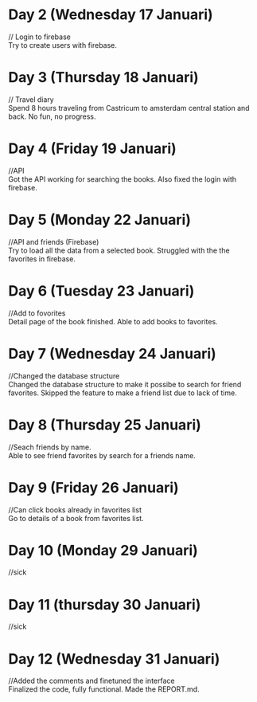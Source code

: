 # Day 2 (Wednesday 17 Januari)

// Login to firebase </br>
Try to create users with firebase.

# Day 3 (Thursday 18 Januari)

// Travel diary </br>
Spend 8 hours traveling from Castricum to amsterdam central station and back. No fun, no progress.

# Day 4 (Friday 19 Januari)

//API </br>
Got the API working for searching the books. Also fixed the login with firebase.

# Day 5 (Monday 22 Januari)

//API and friends (Firebase) </br>
Try to load all the data from a selected book. Struggled with the the favorites in firebase.

# Day 6 (Tuesday 23 Januari)

//Add to fovorites </br>
Detail page of the book finished. Able to add books to favorites.

# Day 7 (Wednesday 24 Januari)

//Changed the database structure </br>
Changed the database structure to make it possibe to search for friend favorites. Skipped the feature to make a friend list due to lack of time.

# Day 8 (Thursday 25 Januari)

//Seach friends by name. </br>
Able to see friend favorites by search for a friends name.

# Day 9 (Friday 26 Januari)

//Can click books already in favorites list </br>
Go to details of a book from favorites list.

# Day 10 (Monday 29 Januari)

//sick

# Day 11 (thursday 30 Januari)

//sick

# Day 12 (Wednesday 31 Januari)

//Added the comments and finetuned the interface </br>
Finalized the code, fully functional. 
Made the REPORT.md.







